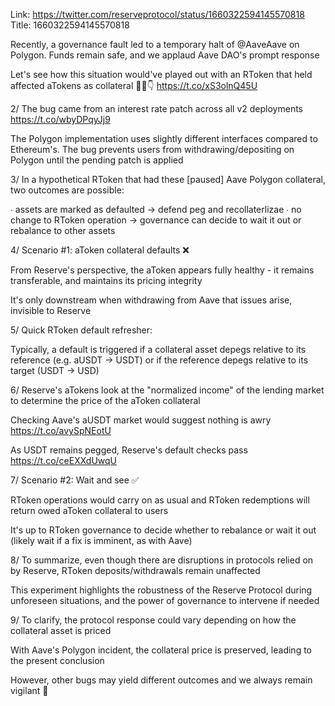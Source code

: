 Link:  https://twitter.com/reserveprotocol/status/1660322594145570818
Title: 1660322594145570818

Recently, a governance fault led to a temporary halt of @AaveAave on Polygon. Funds remain safe, and we applaud Aave DAO's prompt response

Let's see how this situation would've played out with an RToken that held affected aTokens as collateral 🔎🧵👇 https://t.co/xS3olnQ45U

2/ The bug came from an interest rate patch across all v2 deployments https://t.co/wbyDPqyJj9

The Polygon implementation uses slightly different interfaces compared to Ethereum's. The bug prevents users from withdrawing/depositing on Polygon until the pending patch is applied

3/ In a hypothetical RToken that had these [paused] Aave Polygon collateral, two outcomes are possible:

  ∙ assets are marked as defaulted -&gt; defend peg and recollaterlizae
  ∙ no change to RToken operation -&gt; governance can decide to wait it out or rebalance to other assets

4/ Scenario #1: aToken collateral defaults ❌

From Reserve's perspective, the aToken appears fully healthy - it remains transferable, and maintains its pricing integrity

It's only downstream when withdrawing from Aave that issues arise, invisible to Reserve

5/ Quick RToken default refresher:

Typically, a default is triggered if a collateral asset depegs relative to its reference (e.g. aUSDT -&gt; USDT) or if the reference depegs relative to its target (USDT -&gt; USD)

6/ Reserve's aTokens look at the "normalized income" of the lending market to determine the price of the aToken collateral

Checking Aave's aUSDT market would suggest nothing is awry https://t.co/avySpNEotU

As USDT remains pegged, Reserve's default checks pass https://t.co/ceEXXdUwqU

7/ Scenario #2: Wait and see ✅

RToken operations would carry on as usual and RToken redemptions will return owed aToken collateral to users

It's up to RToken governance to decide whether to rebalance or wait it out (likely wait if a fix is imminent, as with Aave)

8/ To summarize, even though there are disruptions in protocols relied on by Reserve, RToken deposits/withdrawals remain unaffected

This experiment highlights the robustness of the Reserve Protocol during unforeseen situations, and the power of governance to intervene if needed

9/ To clarify, the protocol response could vary depending on how the collateral asset is priced

With Aave's Polygon incident, the collateral price is preserved, leading to the present conclusion

However, other bugs may yield different outcomes and we always remain vigilant 🧐